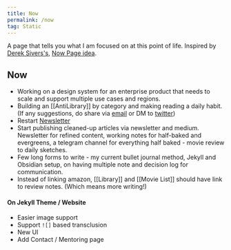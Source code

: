 ```yaml
---
title: Now
permalink: /now
tag: Static
---
```


A page that tells you what I am focused on at this point of life. Inspired by [Derek Sivers's](https://sive.rs/nowff), [Now Page idea](https://nownownow.com/about). 

## Now

- Working on a design system for an enterprise product that needs to scale and support multiple use cases and regions.
- Building an [[AntiLibrary]] by category and making reading a daily habit. (If any suggestions, do share via [email](mailto:hiran.v@gmail.com) or DM to [twitter](http://twitter.com/hfactor))
- Restart [Newsletter](https://hiran.substack.com/)
- Start publishing cleaned-up articles via newsletter and medium. Newsletter for refined content, working notes for half-baked and evergreens, a telegram channel for everything half baked - movie review to daily sketches. 
- Few long forms to write - my current bullet journal method, Jekyll and Obsidian setup, on having multiple note and decision log for communication. 
- Instead of linking amazon, [[Library]] and [[Movie List]] should have link to review notes. (Which means more writing!)

#### On Jekyll Theme / Website
- Easier image support
- Support `![]` based transclusion 
- New UI
- Add Contact / Mentoring page